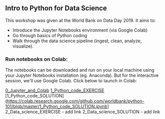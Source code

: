 ## Intro to Python for Data Science

This workshop was given at the World Bank on Data Day 2019. It aims to:
 - Introduce the Jupyter Notebooks environment (via Google Colab)
 - Go through basics of Python coding
 - Walk through the data science pipeline (ingest, clean, analyze, visualize).
 
### Run notebooks on Colab:
 
The notebooks can be downloaded and run on your local machine using your Jupyter Notebooks installation (eg. Anaconda). But for the interactive session, we'll use Google Colab. Click below to launch in Colab:

[0_Jupyter_and_Colab](https://colab.research.google.com/github/worldbank/python-101/blob/master/0_Jupyter_and_Colab.ipynb)
[1_Python_code_EXERCISE](https://colab.research.google.com/github/worldbank/python-101/blob/master/1_Python_code_EXERCISE.ipynb)
[1_Python_code_SOLUTION](https://colab.research.google.com/github.com/worldbank/python-101/blob/master/1_Python_code_SOLUTION.ipynb]
2_Data_science_EXERCISE - add link
2_Data_science_SOLUTION - add link

